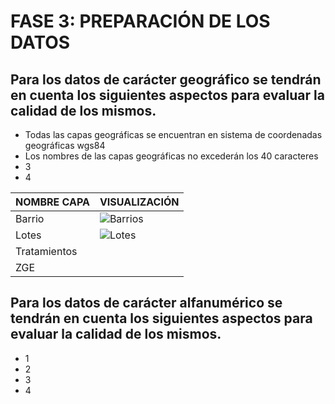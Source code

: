 
# FASE 3: PREPARACIÓN DE LOS DATOS
## Para los datos de carácter geográfico se tendrán en cuenta los siguientes aspectos para evaluar la calidad de los mismos.


* Todas las capas geográficas se encuentran en sistema de coordenadas geográficas wgs84
* Los nombres de las capas geográficas no excederán los 40 caracteres
* 3
* 4

|NOMBRE CAPA|VISUALIZACIÓN|
|-----|-----|
|Barrio| ![Barrios](https://user-images.githubusercontent.com/45660997/61579388-f4940300-aac9-11e9-9639-63ab6e81202b.PNG)|
|Lotes| ![Lotes](https://user-images.githubusercontent.com/45660997/61579403-2311de00-aaca-11e9-8e4f-383c46572740.PNG)|
|Tratamientos| |
|ZGE| |


## Para los datos de carácter alfanumérico se tendrán en cuenta los siguientes aspectos para evaluar la calidad de los mismos.
* 1
* 2
* 3
* 4
